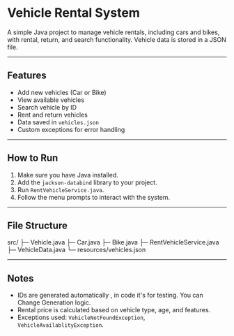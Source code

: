 # Vehicle Rental System

A simple Java project to manage vehicle rentals, including cars and bikes, with rental, return, and search functionality. Vehicle data is stored in a JSON file.

---

## Features

- Add new vehicles (Car or Bike)
- View available vehicles
- Search vehicle by ID
- Rent and return vehicles
- Data saved in `vehicles.json`
- Custom exceptions for error handling

---

## How to Run

1. Make sure you have Java installed.
2. Add the `jackson-databind` library to your project.
3. Run `RentVehicleService.java`.
4. Follow the menu prompts to interact with the system.

---

## File Structure

src/
├─ Vehicle.java
├─ Car.java
├─ Bike.java
├─ RentVehicleService.java
├─ VehicleData.java
└─ resources/vehicles.json

---

## Notes

- IDs are generated automatically , in code it's for testing. You can Change Generation logic.
- Rental price is calculated based on vehicle type, age, and features.
- Exceptions used: `VehicleNotFoundException`, `VehicleAvailablityException`.
